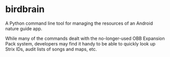 # birdbrain

A Python command line tool for managing the resources of an Android nature guide app.

While many of the commands dealt with the no-longer-used OBB Expansion Pack system, developers may find it handy to be able to quickly look up Strix IDs, audit lists of songs and maps, etc.
